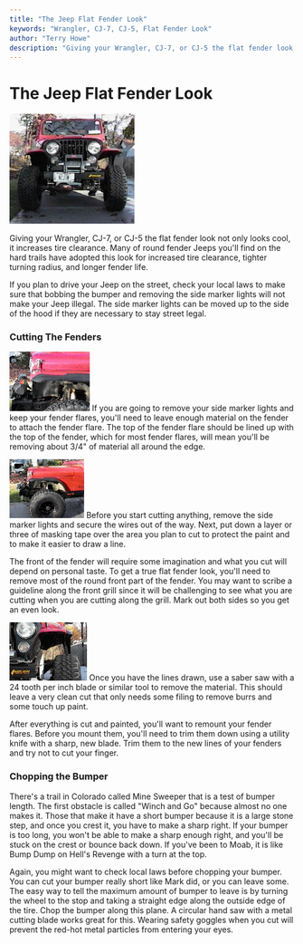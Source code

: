```yaml
---
title: "The Jeep Flat Fender Look"
keywords: "Wrangler, CJ-7, CJ-5, Flat Fender Look"
author: "Terry Howe"
description: "Giving your Wrangler, CJ-7, or CJ-5 the flat fender look not only looks cool, it increases tire clearance.  Many of round fender Jeeps you'll find on the hard trails have adopted this look for increased tire clearance, tighter turning radius, and longer fender life."
---
```

# The Jeep Flat Fender Look

![](../img/body/ff2.gif)

Giving your Wrangler, CJ-7, or CJ-5 the flat fender look not only looks cool, it increases tire clearance. Many of round fender Jeeps you'll find on the hard trails have adopted this look for increased tire clearance, tighter turning radius, and longer fender life.

If you plan to drive your Jeep on the street, check your local laws to make sure that bobbing the bumper and removing the side marker lights will not make your Jeep illegal. The side marker lights can be moved up to the side of the hood if they are necessary to stay street legal.

### Cutting The Fenders

[![](../img/body/ff1_.gif)](../img/body/ff1.gif) If you are going to remove your side marker lights and keep your fender flares, you'll need to leave enough material on the fender to attach the fender flare. The top of the fender flare should be lined up with the top of the fender, which for most fender flares, will mean you'll be removing about 3/4" of material all around the edge.

[![](../img/body/ff4_.gif)](../img/body/ff4.gif) Before you start cutting anything, remove the side marker lights and secure the wires out of the way. Next, put down a layer or three of masking tape over the area you plan to cut to protect the paint and to make it easier to draw a line.

The front of the fender will require some imagination and what you cut will depend on personal taste. To get a true flat fender look, you'll need to remove most of the round front part of the fender. You may want to scribe a guideline along the front grill since it will be challenging to see what you are cutting when you are cutting along the grill. Mark out both sides so you get an even look.

[![](../img/body/ff3_.gif)](../img/body/ff3.gif) Once you have the lines drawn, use a saber saw with a 24 tooth per inch blade or similar tool to remove the material. This should leave a very clean cut that only needs some filing to remove burrs and some touch up paint.

After everything is cut and painted, you'll want to remount your fender flares. Before you mount them, you'll need to trim them down using a utility knife with a sharp, new blade. Trim them to the new lines of your fenders and try not to cut your finger.

### Chopping the Bumper

There's a trail in Colorado called Mine Sweeper that is a test of bumper length. The first obstacle is called "Winch and Go" because almost no one makes it. Those that make it have a short bumper because it is a large stone step, and once you crest it, you have to make a sharp right. If your bumper is too long, you won't be able to make a sharp enough right, and you'll be stuck on the crest or bounce back down. If you've been to Moab, it is like Bump Dump on Hell's Revenge with a turn at the top.

Again, you might want to check local laws before chopping your bumper. You can cut your bumper really short like Mark did, or you can leave some. The easy way to tell the maximum amount of bumper to leave is by turning the wheel to the stop and taking a straight edge along the outside edge of the tire. Chop the bumper along this plane. A circular hand saw with a metal cutting blade works great for this. Wearing safety goggles when you cut will prevent the red-hot metal particles from entering your eyes.